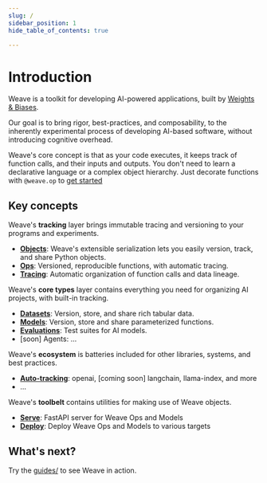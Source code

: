 ```yaml
---
slug: /
sidebar_position: 1
hide_table_of_contents: true

---
```


# Introduction

Weave is a toolkit for developing AI-powered applications, built by [Weights & Biases](https://wandb.ai).

Our goal is to bring rigor, best-practices, and composability, to the inherently experimental process of developing AI-based software, without introducing cognitive overhead.

Weave's core concept is that as your code executes, it keeps track of function calls, and their inputs and outputs. You don't need to learn a declarative language or a complex object hierarchy. Just decorate functions with `@weave.op` to [get started](/docs/get-started/guides/)


## Key concepts

Weave's **tracking** layer brings immutable tracing and versioning to your programs and experiments.

  - **[Objects](/guides/tracking/objects)**: Weave's extensible serialization lets you easily version, track, and share Python objects.
  - **[Ops](/guides/tracking/ops)**: Versioned, reproducible functions, with automatic tracing.
  - **[Tracing](/guides/tracking/tracing)**: Automatic organization of function calls and data lineage.

Weave's **core types** layer contains everything you need for organizing AI projects, with built-in tracking.

  - **[Datasets](/guides/core-types/datasets)**: Version, store, and share rich tabular data.
  - **[Models](/guides/core-types/models)**: Version, store and share parameterized functions.
  - **[Evaluations](/guides/core-types/evaluations)**: Test suites for AI models.
  - [soon] Agents: ...

Weave's **ecosystem** is batteries included for other libraries, systems, and best practices.

  - **[Auto-tracking](/guides/ecosystem/auto-tracking)**: openai, [coming soon] langchain, llama-index, and more
  - ...

Weave's **toolbelt** contains utilities for making use of Weave objects.
  
  - **[Serve](/guides/toolbelt/serve)**: FastAPI server for Weave Ops and Models
  - **[Deploy](/guides/toolbelt/deploy)**: Deploy Weave Ops and Models to various targets




## What's next?

Try the [guides/](/get-started) to see Weave in action.
